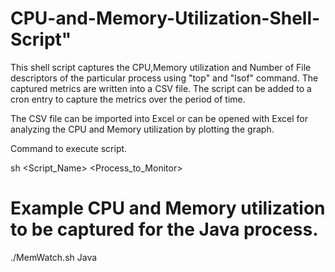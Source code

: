 # CPU-and-Memory-Utilization-Shell-Script"

This shell script captures the CPU,Memory utilization and Number of File descriptors of the particular process using "top" and "lsof" command. The captured metrics are written into a CSV file. The script can be added to a cron entry to capture the metrics over the period of time. 

The CSV file can be imported into Excel or can be opened with Excel for analyzing the CPU and Memory utilization by plotting the graph. 

Command to execute script. 

sh <Script_Name> <Process_to_Monitor>

Example CPU and Memory utilization to be captured for the Java process. 
========================================================================

./MemWatch.sh Java






